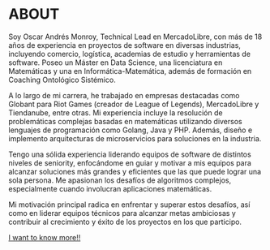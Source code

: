 
# ABOUT

Soy Oscar Andrés Monroy, Technical Lead en MercadoLibre, con más de 18 años de experiencia en proyectos de software en diversas industrias, incluyendo comercio, logística, academias de estudio y herramientas de software. Poseo un Máster en Data Science, una licenciatura en Matemáticas y una en Informática-Matemática, además de formación en Coaching Ontológico Sistémico.

A lo largo de mi carrera, he trabajado en empresas destacadas como Globant para Riot Games (creador de League of Legends), MercadoLibre y Tiendanube, entre otras. Mi experiencia incluye la resolución de problemáticas complejas basadas en matemáticas utilizando diversos lenguajes de programación como Golang, Java y PHP. Además, diseño e implemento arquitecturas de microservicios para soluciones en la industria.

Tengo una sólida experiencia liderando equipos de software de distintos niveles de seniority, enfocándome en guiar y motivar a mis equipos para alcanzar soluciones más grandes y eficientes que las que puede lograr una sola persona. Me apasionan los desafíos de algoritmos complejos, especialmente cuando involucran aplicaciones matemáticas.

Mi motivación principal radica en enfrentar y superar estos desafíos, así como en liderar equipos técnicos para alcanzar metas ambiciosas y contribuir al crecimiento y éxito de los proyectos en los que participo.

[I want to know more!!](cv/english_version.md)